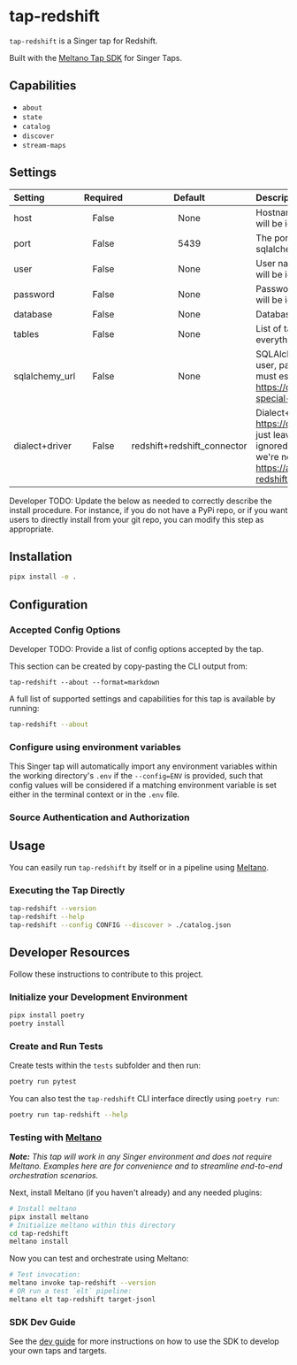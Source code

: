 # tap-redshift

`tap-redshift` is a Singer tap for Redshift.

Built with the [Meltano Tap SDK](https://sdk.meltano.com) for Singer Taps.

## Capabilities

* `about`
* `state`
* `catalog`
* `discover`
* `stream-maps`

## Settings
| Setting                      | Required | Default | Description |
|:-----------------------------|:--------:|:-------:|:------------|
| host                         | False    | None    | Hostname for postgres instance. Note if sqlalchemy_url is set this will be ignored. |
| port                         | False    |    5439 | The port on which postgres is awaiting connection. Note if sqlalchemy_url is set this will be ignored. |
| user                         | False    | None    | User name used to authenticate. Note if sqlalchemy_url is set this will be ignored. |
| password                     | False    | None    | Password used to authenticate. Note if sqlalchemy_url is set this will be ignored. |
| database                     | False    | None    | Database name. Note if sqlalchemy_url is set this will be ignored. |
| tables                       | False    | None    | List of tables to replicate in `schema.table` format. If not specified, everything is included by default.
| sqlalchemy_url               | False    | None    | SQLAlchemy connection string. This will override using host, user, password, port, dialect, and all ssl settings. Note that you must escape password special characters properly. See https://docs.sqlalchemy.org/en/20/core/engines.html#escaping-special-characters-such-as-signs-in-passwords |
| dialect+driver               | False    | redshift+redshift_connector | Dialect+driver see https://docs.sqlalchemy.org/en/20/core/engines.html. Generally just leave this alone. Note if sqlalchemy_url is set this will be ignored. AWS recommends using redshift connector, hence we're not using the standard psycopg2 one. See https://aws.amazon.com/blogs/big-data/use-the-amazon-redshift-sqlalchemy-dialect-to-interact-with-amazon-redshift/ |



Developer TODO: Update the below as needed to correctly describe the install procedure. For instance, if you do not have a PyPi repo, or if you want users to directly install from your git repo, you can modify this step as appropriate.

## Installation

```bash
pipx install -e .
```

## Configuration

### Accepted Config Options


Developer TODO: Provide a list of config options accepted by the tap.

This section can be created by copy-pasting the CLI output from:

```
tap-redshift --about --format=markdown
```


A full list of supported settings and capabilities for this
tap is available by running:

```bash
tap-redshift --about
```

### Configure using environment variables

This Singer tap will automatically import any environment variables within the working directory's
`.env` if the `--config=ENV` is provided, such that config values will be considered if a matching
environment variable is set either in the terminal context or in the `.env` file.

### Source Authentication and Authorization

<!--
Developer TODO: If your tap requires special access on the source system, or any special authentication requirements, provide those here.
-->

## Usage

You can easily run `tap-redshift` by itself or in a pipeline using [Meltano](https://meltano.com/).

### Executing the Tap Directly

```bash
tap-redshift --version
tap-redshift --help
tap-redshift --config CONFIG --discover > ./catalog.json
```

## Developer Resources

Follow these instructions to contribute to this project.

### Initialize your Development Environment

```bash
pipx install poetry
poetry install
```

### Create and Run Tests

Create tests within the `tests` subfolder and
  then run:

```bash
poetry run pytest
```

You can also test the `tap-redshift` CLI interface directly using `poetry run`:

```bash
poetry run tap-redshift --help
```

### Testing with [Meltano](https://www.meltano.com)

_**Note:** This tap will work in any Singer environment and does not require Meltano.
Examples here are for convenience and to streamline end-to-end orchestration scenarios._

<!--
Developer TODO:
Your project comes with a custom `meltano.yml` project file already created. Open the `meltano.yml` and follow any "TODO" items listed in
the file.
-->

Next, install Meltano (if you haven't already) and any needed plugins:

```bash
# Install meltano
pipx install meltano
# Initialize meltano within this directory
cd tap-redshift
meltano install
```

Now you can test and orchestrate using Meltano:

```bash
# Test invocation:
meltano invoke tap-redshift --version
# OR run a test `elt` pipeline:
meltano elt tap-redshift target-jsonl
```

### SDK Dev Guide

See the [dev guide](https://sdk.meltano.com/en/latest/dev_guide.html) for more instructions on how to use the SDK to
develop your own taps and targets.
